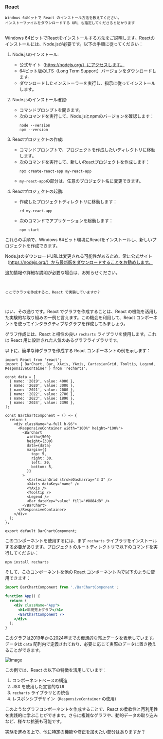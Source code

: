 ### React

```
Windows 64ビットで React のインストール方法を教えてください。
インストーファイルをダウンロードする URL も指定してくださると助かります
```
<br>
Windows 64ビットでReactをインストールする方法をご説明します。Reactのインストールには、Node.jsが必要です。以下の手順に従ってください：

1. Node.jsのインストール:
   - 公式サイト（https://nodejs.org/）にアクセスします。
   - 64ビット版のLTS（Long Term Support）バージョンをダウンロードします。
   - ダウンロードしたインストーラーを実行し、指示に従ってインストールします。

2. Node.jsのインストール確認:
   - コマンドプロンプトを開きます。
   - 次のコマンドを実行して、Node.jsとnpmのバージョンを確認します：
     ```
     node --version
     npm --version
     ```

3. Reactプロジェクトの作成:
   - コマンドプロンプトで、プロジェクトを作成したいディレクトリに移動します。
   - 次のコマンドを実行して、新しいReactプロジェクトを作成します：
     ```
     npx create-react-app my-react-app
     ```
   - `my-react-app`の部分は、任意のプロジェクト名に変更できます。

4. Reactプロジェクトの起動:
   - 作成したプロジェクトディレクトリに移動します：
     ```
     cd my-react-app
     ```
   - 次のコマンドでアプリケーションを起動します：
     ```
     npm start
     ```

これらの手順で、Windows 64ビット環境にReactをインストールし、新しいプロジェクトを作成できます。

Node.jsのダウンロードURLは変更される可能性があるため、常に公式サイト（https://nodejs.org/）から最新版をダウンロードすることをお勧めします。

追加情報や詳細な説明が必要な場合は、お知らせください。

<br>

```
ここでクラフを作成すると、React で実験していますか?
```

<br>

はい、その通りです。React でグラフを作成することは、React の機能を活用した実験的な取り組みの一例と言えます。この機会を利用して、React コンポーネントを使ってインタラクティブなグラフを作成してみましょう。

グラフ作成には、React と相性の良い `recharts` ライブラリを使用します。これは React 用に設計された人気のあるグラフライブラリです。

以下に、簡単な棒グラフを作成する React コンポーネントの例を示します：



```tsx
import React from 'react';
import { BarChart, Bar, XAxis, YAxis, CartesianGrid, Tooltip, Legend, ResponsiveContainer } from 'recharts';

const data = [
  { name: '2019', value: 4000 },
  { name: '2020', value: 3000 },
  { name: '2021', value: 2000 },
  { name: '2022', value: 2780 },
  { name: '2023', value: 1890 },
  { name: '2024', value: 2390 },
];

const BarChartComponent = () => {
  return (
    <div className="w-full h-96">
      <ResponsiveContainer width="100%" height="100%">
        <BarChart
          width={500}
          height={300}
          data={data}
          margin={{
            top: 5,
            right: 30,
            left: 20,
            bottom: 5,
          }}
        >
          <CartesianGrid strokeDasharray="3 3" />
          <XAxis dataKey="name" />
          <YAxis />
          <Tooltip />
          <Legend />
          <Bar dataKey="value" fill="#8884d8" />
        </BarChart>
      </ResponsiveContainer>
    </div>
  );
};

export default BarChartComponent;

```

このコンポーネントを使用するには、まず `recharts` ライブラリをインストールする必要があります。プロジェクトのルートディレクトリで以下のコマンドを実行してください：

```
npm install recharts
```

そして、このコンポーネントを他の React コンポーネント内で以下のように使用できます：

```jsx
import BarChartComponent from './BarChartComponent';

function App() {
  return (
    <div className="App">
      <h1>年間売上グラフ</h1>
      <BarChartComponent />
    </div>
  );
}
```

このグラフは2019年から2024年までの仮想的な売上データを表示しています。データは `data` 配列内で定義されており、必要に応じて実際のデータに置き換えることができます。

![image](https://github.com/winofsql/claude-24-06-22/assets/1501327/1da0e081-d79f-492d-b8cf-3492c21cca6d)


この例では、React の以下の特徴を活用しています：

1. コンポーネントベースの構造
2. JSX を使用した宣言的なUI
3. `recharts` ライブラリとの統合
4. レスポンシブデザイン（`ResponsiveContainer` の使用）

このようなグラフコンポーネントを作成することで、React の柔軟性と再利用性を実践的に学ぶことができます。さらに複雑なグラフや、動的データの取り込みなど、様々な拡張も可能です。

実験を進める上で、他に特定の機能や修正を加えたい部分はありますか？

<br><br>
